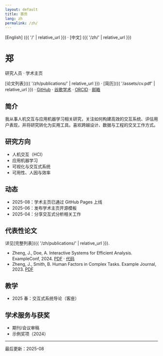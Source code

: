```yaml
---
layout: default
title: 首页
lang: zh
permalink: /zh/
---
```


[English] ({{ '/' | relative_url }}) · [中文] ({{ '/zh/' | relative_url }})

# 郑
研究人员 · 学术主页

[论文列表]({{ '/zh/publications/' | relative_url }}) · [简历]({{ '/assets/cv.pdf' | relative_url }}) · [GitHub](https://github.com/Joseph-zheng) · [谷歌学术](https://scholar.google.com/citations?user=REPLACE_ME) · [ORCID](https://orcid.org/0000-0000-0000-0000) · [邮箱](mailto:you@example.com)

## 简介
我从事人机交互与应用机器学习相关研究，关注如何构建高效的交互系统、评估用户表现，并将研究转化为实用工具。喜欢跨越设计、数据与工程的交叉工作方式。

## 研究方向
- 人机交互（HCI）
- 应用机器学习
- 可视化与交互式系统
- 可用性、人因与效率

## 动态
- 2025-08：学术主页已通过 GitHub Pages 上线
- 2025-06：发布学术主页开源模板
- 2025-04：分享交互式分析相关工作

## 代表性论文
详见[完整列表]({{ '/zh/publications/' | relative_url }}).
- Zheng, J., Doe, A. Interactive Systems for Efficient Analysis. ExampleConf, 2024. [PDF](#) · [代码](#)
- Zheng, J., Smith, B. Human Factors in Complex Tasks. Example Journal, 2023. [PDF](#)

## 教学
- 2025 春：交互式系统导论（客座）

## 学术服务与获奖
- 期刊/会议审稿
- 示例奖项（2024）

---
最后更新：2025-08

<!-- 提示：
- 将以上占位信息替换为你的真实信息。
- 上传 /assets/cv.pdf，更新学术/社交链接与邮箱。
- 如果需要页眉头像，可替换 assets/profile.svg，并在 _config.yml 中增加 logo: /assets/profile.svg。
-->






